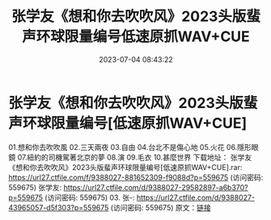 ﻿---
title: 张学友《想和你去吹吹风》2023头版蜚声环球限量编号低速原抓WAV+CUE
date: 2023-07-04 08:43:22
categories: WAV车载音乐、镜像
tags: 华语中文
---
# 张学友《想和你去吹吹风》2023头版蜚声环球限量编号[低速原抓WAV+CUE]

01.想和你去吹吹風
02.三天兩夜
03.自由
04.台北不是傷心地
05.火花
06.隱形眼鏡
07.紐約的司機駕著北京的夢
08.演
09.毛衣
10.甚麼世界
下载地址：
张学友《想和你去吹吹风》2023头版蜚声环球限量编号[低速原抓WAV+CUE].rar: https://url27.ctfile.com/f/9388027-881652309-f9088d?p=559675
(访问密码: 559675)
张学友: https://url27.ctfile.com/d/9388027-29582897-a6b370?p=559675
(访问密码: 559675)
03. 张-: https://url27.ctfile.com/d/9388027-43965057-d5f303?p=559675
(访问密码: 559675)
原文：[链接](https://blog.sina.com.cn/s/blog_1647c7e76010312k1.html)